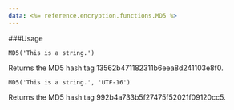 ```yaml
---
data: <%= reference.encryption.functions.MD5 %>
---
```

###Usage
```
MD5('This is a string.')
```
Returns the MD5 hash tag 13562b471182311b6eea8d241103e8f0.
```
MD5('This is a string.', 'UTF-16')
```
Returns the MD5 hash tag 992b4a733b5f27475f52021f09120cc5.